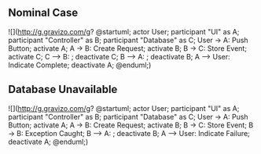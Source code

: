 
## Nominal Case
![](http://g.gravizo.com/g?
@startuml;
actor User;
participant "UI" as A;
participant "Controller" as B;
participant "Database" as C;
User -> A: Push Button;
activate A;
A -> B: Create Request;
activate B;
B -> C: Store Event;
activate C;
C --> B: ;
deactivate C;
B --> A: ;
deactivate B;
A --> User: Indicate Complete;
deactivate A;
@enduml;)


## Database Unavailable
![](http://g.gravizo.com/g?
@startuml;
actor User;
participant "UI" as A;
participant "Controller" as B;
participant "Database" as C;
User -> A: Push Button;
activate A;
A -> B: Create Request;
activate B;
B -> C: Store Event;
B -> B: Exception Caught;
B --> A: ;
deactivate B;
A --> User: Indicate Failure;
deactivate A;
@enduml;)
